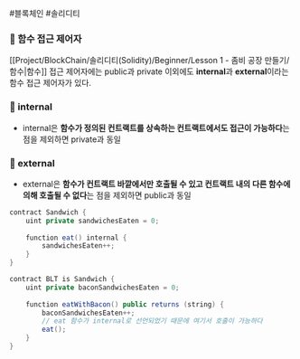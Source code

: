 #블록체인 #솔리디티 

### 📌 함수 접근 제어자
[[Project/BlockChain/솔리디티(Solidity)/Beginner/Lesson 1 - 좀비 공장 만들기/함수|함수]] 접근 제어자에는 public과 private 이외에도 **internal**과 **external**이라는 함수 접근 제어자가 있다.

### 📌 internal
+ internal은 **함수가 정의된 컨트랙트를 상속하는 컨트랙트에서도 접근이 가능하다**는 점을 제외하면 private과 동일

### 📌 external
+ external은 **함수가 컨트랙트 바깥에서만 호출될 수 있고 컨트랙트 내의 다른 함수에 의해 호출될 수 없다**는 점을 제외하면 public과 동일

``` Java
contract Sandwich {
	uint private sandwichesEaten = 0;
	
	function eat() internal {
		sandwichesEaten++;
	}
}

contract BLT is Sandwich {
	uint private baconSandwichesEaten = 0;
	
	function eatWithBacon() public returns (string) {
		baconSandwichesEaten++;
		// eat 함수가 internal로 선언되었기 때문에 여기서 호출이 가능하다
		eat();
	}
}
```